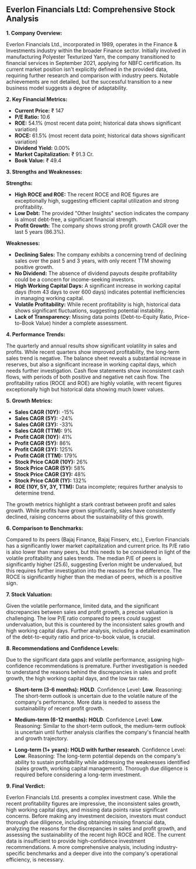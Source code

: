 ## Everlon Financials Ltd: Comprehensive Stock Analysis

**1. Company Overview:**

Everlon Financials Ltd., incorporated in 1989, operates in the Finance & Investments industry within the broader Finance sector.  Initially involved in manufacturing Polyester Texturized Yarn, the company transitioned to financial services in September 2021, applying for NBFC certification.  Its current market position isn't explicitly defined in the provided data, requiring further research and comparison with industry peers.  Notable achievements are not detailed, but the successful transition to a new business model suggests a degree of adaptability.

**2. Key Financial Metrics:**

* **Current Price:** ₹ 147
* **P/E Ratio:** 10.6
* **ROE:** 54.1% (most recent data point; historical data shows significant variation)
* **ROCE:** 61.5% (most recent data point; historical data shows significant variation)
* **Dividend Yield:** 0.00%
* **Market Capitalization:** ₹ 91.3 Cr.
* **Book Value:** ₹ 49.4

**3. Strengths and Weaknesses:**

**Strengths:**

* **High ROCE and ROE:**  The recent ROCE and ROE figures are exceptionally high, suggesting efficient capital utilization and strong profitability.
* **Low Debt:** The provided "Other Insights" section indicates the company is almost debt-free, a significant financial strength.
* **Profit Growth:**  The company shows strong profit growth CAGR over the last 5 years (86.3%).

**Weaknesses:**

* **Declining Sales:**  The company exhibits a concerning trend of declining sales over the past 5 and 3 years, with only recent TTM showing positive growth.
* **No Dividend:** The absence of dividend payouts despite profitability could be a concern for income-seeking investors.
* **High Working Capital Days:**  A significant increase in working capital days (from 43 days to over 600 days) indicates potential inefficiencies in managing working capital.
* **Volatile Profitability:** While recent profitability is high, historical data shows significant fluctuations, suggesting potential instability.
* **Lack of Transparency:**  Missing data points (Debt-to-Equity Ratio, Price-to-Book Value) hinder a complete assessment.


**4. Performance Trends:**

The quarterly and annual results show significant volatility in sales and profits. While recent quarters show improved profitability, the long-term sales trend is negative.  The balance sheet reveals a substantial increase in reserves, but also a significant increase in working capital days, which needs further investigation. Cash flow statements show inconsistent cash flows, with periods of both positive and negative net cash flow.  The profitability ratios (ROCE and ROE) are highly volatile, with recent figures exceptionally high but historical data showing much lower values.

**5. Growth Metrics:**

* **Sales CAGR (10Y):** -15%
* **Sales CAGR (5Y):** -24%
* **Sales CAGR (3Y):** -33%
* **Sales CAGR (TTM):** 9%
* **Profit CAGR (10Y):** 41%
* **Profit CAGR (5Y):** 86%
* **Profit CAGR (3Y):** 125%
* **Profit CAGR (TTM):** 179%
* **Stock Price CAGR (10Y):** 26%
* **Stock Price CAGR (5Y):** 58%
* **Stock Price CAGR (3Y):** 48%
* **Stock Price CAGR (1Y):** 132%
* **ROE (10Y, 5Y, 3Y, TTM):** Data incomplete; requires further analysis to determine trend.

The growth metrics highlight a stark contrast between profit and sales growth.  While profits have grown significantly, sales have consistently declined, raising concerns about the sustainability of this growth.

**6. Comparison to Benchmarks:**

Compared to its peers (Bajaj Finance, Bajaj Finserv, etc.), Everlon Financials has a significantly lower market capitalization and current price.  Its P/E ratio is also lower than many peers, but this needs to be considered in light of the volatile profitability and sales trends.  The median P/E of peers is significantly higher (25.6), suggesting Everlon might be undervalued, but this requires further investigation into the reasons for the difference.  The ROCE is significantly higher than the median of peers, which is a positive sign.

**7. Stock Valuation:**

Given the volatile performance, limited data, and the significant discrepancies between sales and profit growth, a precise valuation is challenging. The low P/E ratio compared to peers *could* suggest undervaluation, but this is countered by the inconsistent sales growth and high working capital days.  Further analysis, including a detailed examination of the debt-to-equity ratio and price-to-book value, is crucial.

**8. Recommendations and Confidence Levels:**

Due to the significant data gaps and volatile performance, assigning high-confidence recommendations is premature.  Further investigation is needed to understand the reasons behind the discrepancies in sales and profit growth, the high working capital days, and the low tax rate.

* **Short-term (3-6 months):**  **HOLD**.  Confidence Level: **Low**.  Reasoning:  The short-term outlook is uncertain due to the volatile nature of the company's performance.  More data is needed to assess the sustainability of recent profit growth.

* **Medium-term (6-12 months):**  **HOLD**. Confidence Level: **Low**. Reasoning:  Similar to the short-term outlook, the medium-term outlook is uncertain until further analysis clarifies the company's financial health and growth trajectory.

* **Long-term (1+ years):**  **HOLD with further research**. Confidence Level: **Low**. Reasoning: The long-term potential depends on the company's ability to sustain profitability while addressing the weaknesses identified (sales growth, working capital management).  Thorough due diligence is required before considering a long-term investment.


**9. Final Verdict:**

Everlon Financials Ltd. presents a complex investment case. While the recent profitability figures are impressive, the inconsistent sales growth, high working capital days, and missing data points raise significant concerns.  Before making any investment decision, investors must conduct thorough due diligence, including obtaining missing financial data, analyzing the reasons for the discrepancies in sales and profit growth, and assessing the sustainability of the recent high ROCE and ROE.  The current data is insufficient to provide high-confidence investment recommendations.  A more comprehensive analysis, including industry-specific benchmarks and a deeper dive into the company's operational efficiency, is necessary.
